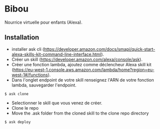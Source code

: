 # Bibou

Nourrice virtuelle pour enfants (Alexa).

## Installation

- installer ask cli (https://developer.amazon.com/docs/smapi/quick-start-alexa-skills-kit-command-line-interface.html).
- Créer un skill (https://developer.amazon.com/alexa/console/ask).
- Créer une fonction lambda, ajoutez comme déclencheur Alexa skill kit (https://eu-west-1.console.aws.amazon.com/lambda/home?region=eu-west-1#/functions).
- Dans l'onglet endpoint de votre skill renseignez l'ARN de votre fonction lambda, sauvegarder l'endpoint.

`$ ask clone`

- Selectionner le skill que vous venez de créer.
- Clone le repo
- Move the .ask folder from the cloned skill to the clone repo directory

`$ ask deploy`
